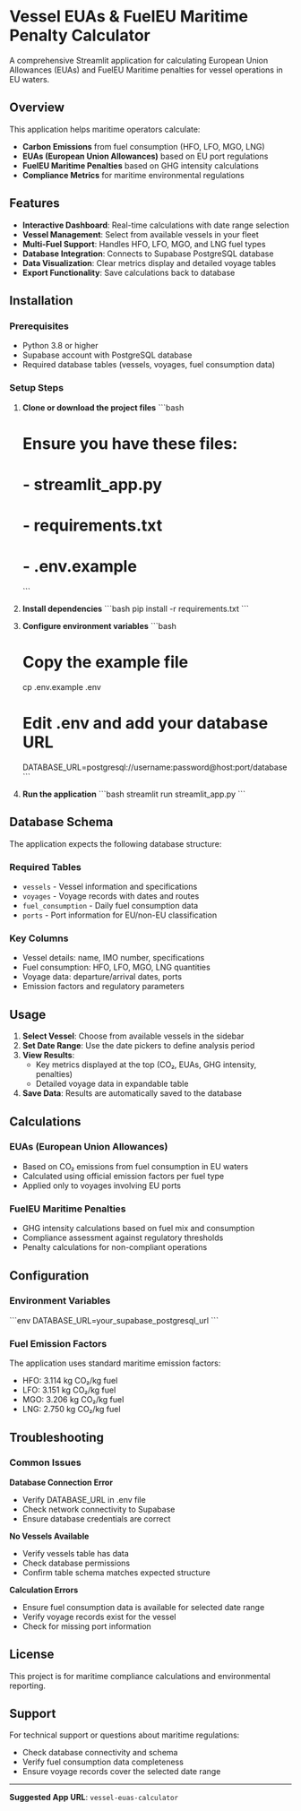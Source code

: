 # Vessel EUAs & FuelEU Maritime Penalty Calculator

A comprehensive Streamlit application for calculating European Union Allowances (EUAs) and FuelEU Maritime penalties for vessel operations in EU waters.

## Overview

This application helps maritime operators calculate:
- **Carbon Emissions** from fuel consumption (HFO, LFO, MGO, LNG)
- **EUAs (European Union Allowances)** based on EU port regulations
- **FuelEU Maritime Penalties** based on GHG intensity calculations
- **Compliance Metrics** for maritime environmental regulations

## Features

- **Interactive Dashboard**: Real-time calculations with date range selection
- **Vessel Management**: Select from available vessels in your fleet
- **Multi-Fuel Support**: Handles HFO, LFO, MGO, and LNG fuel types
- **Database Integration**: Connects to Supabase PostgreSQL database
- **Data Visualization**: Clear metrics display and detailed voyage tables
- **Export Functionality**: Save calculations back to database

##  Installation

### Prerequisites
- Python 3.8 or higher
- Supabase account with PostgreSQL database
- Required database tables (vessels, voyages, fuel consumption data)

### Setup Steps

1. **Clone or download the project files**
   \`\`\`bash
   # Ensure you have these files:
   # - streamlit_app.py
   # - requirements.txt
   # - .env.example
   \`\`\`

2. **Install dependencies**
   \`\`\`bash
   pip install -r requirements.txt
   \`\`\`

3. **Configure environment variables**
   \`\`\`bash
   # Copy the example file
   cp .env.example .env
   
   # Edit .env and add your database URL
   DATABASE_URL=postgresql://username:password@host:port/database
   \`\`\`

4. **Run the application**
   \`\`\`bash
   streamlit run streamlit_app.py
   \`\`\`

## Database Schema

The application expects the following database structure:

### Required Tables
- `vessels` - Vessel information and specifications
- `voyages` - Voyage records with dates and routes
- `fuel_consumption` - Daily fuel consumption data
- `ports` - Port information for EU/non-EU classification

### Key Columns
- Vessel details: name, IMO number, specifications
- Fuel consumption: HFO, LFO, MGO, LNG quantities
- Voyage data: departure/arrival dates, ports
- Emission factors and regulatory parameters

## Usage

1. **Select Vessel**: Choose from available vessels in the sidebar
2. **Set Date Range**: Use the date pickers to define analysis period
3. **View Results**: 
   - Key metrics displayed at the top (CO₂, EUAs, GHG intensity, penalties)
   - Detailed voyage data in expandable table
4. **Save Data**: Results are automatically saved to the database

## Calculations

### EUAs (European Union Allowances)
- Based on CO₂ emissions from fuel consumption in EU waters
- Calculated using official emission factors per fuel type
- Applied only to voyages involving EU ports

### FuelEU Maritime Penalties
- GHG intensity calculations based on fuel mix and consumption
- Compliance assessment against regulatory thresholds
- Penalty calculations for non-compliant operations

## Configuration

### Environment Variables
\`\`\`env
DATABASE_URL=your_supabase_postgresql_url
\`\`\`

### Fuel Emission Factors
The application uses standard maritime emission factors:
- HFO: 3.114 kg CO₂/kg fuel
- LFO: 3.151 kg CO₂/kg fuel  
- MGO: 3.206 kg CO₂/kg fuel
- LNG: 2.750 kg CO₂/kg fuel

## Troubleshooting

### Common Issues

**Database Connection Error**
- Verify DATABASE_URL in .env file
- Check network connectivity to Supabase
- Ensure database credentials are correct

**No Vessels Available**
- Verify vessels table has data
- Check database permissions
- Confirm table schema matches expected structure

**Calculation Errors**
- Ensure fuel consumption data is available for selected date range
- Verify voyage records exist for the vessel
- Check for missing port information

## License

This project is for maritime compliance calculations and environmental reporting.

## Support

For technical support or questions about maritime regulations:
- Check database connectivity and schema
- Verify fuel consumption data completeness
- Ensure voyage records cover the selected date range

---

**Suggested App URL**: `vessel-euas-calculator`
